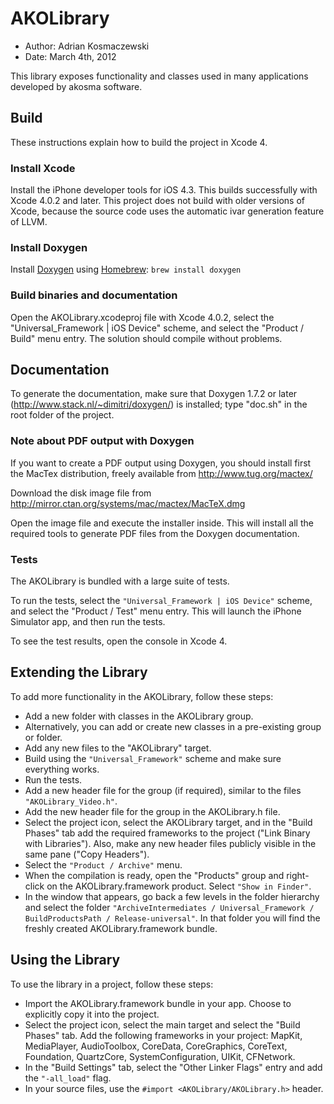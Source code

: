 AKOLibrary
==========

- Author: Adrian Kosmaczewski
- Date: March 4th, 2012

This library exposes functionality and classes used in many applications
developed by akosma software.

Build
-----

These instructions explain how to build the project in Xcode 4.

### Install Xcode

Install the iPhone developer tools for iOS 4.3. This builds successfully
with Xcode 4.0.2 and later. This project does not build with older
versions of Xcode, because the source code uses the automatic ivar
generation feature of LLVM.

### Install Doxygen

Install [Doxygen](http://doxygen.org/) using
[Homebrew](http://mxcl.github.com/homebrew/): `brew install doxygen`

### Build binaries and documentation

Open the AKOLibrary.xcodeproj file with Xcode 4.0.2, select the
"Universal_Framework | iOS Device" scheme, and select the "Product /
Build" menu entry. The solution should compile without problems.

Documentation
-------------

To generate the documentation, make sure that Doxygen 1.7.2 or later
(<http://www.stack.nl/~dimitri/doxygen/>) is installed; type "doc.sh" in
the root folder of the project.

### Note about PDF output with Doxygen

If you want to create a PDF output using Doxygen, you should install
first the MacTex distribution, freely available from
<http://www.tug.org/mactex/>

Download the disk image file from
<http://mirror.ctan.org/systems/mac/mactex/MacTeX.dmg>

Open the image file and execute the installer inside. This will install
all the  required tools to generate PDF files from the Doxygen
documentation.

### Tests

The AKOLibrary is bundled with a large suite of tests. 

To run the tests, select the `"Universal_Framework | iOS Device"` scheme,
and select  the "Product / Test" menu entry. This will launch the iPhone
Simulator app, and then run the tests.

To see the test results, open the console in Xcode 4.

Extending the Library
---------------------

To add more functionality in the AKOLibrary, follow these steps:

- Add a new folder with classes in the AKOLibrary group.
- Alternatively, you can add or create new classes in a pre-existing
  group or folder.
- Add any new files to the "AKOLibrary" target.
- Build using the `"Universal_Framework"` scheme and make sure everything
  works.
- Run the tests.
- Add a new header file for the group (if required), similar to the
  files `"AKOLibrary_Video.h"`.
- Add the new header file for the group in the AKOLibrary.h file.
- Select the project icon, select the AKOLibrary target, and in the
  "Build Phases" tab add the required frameworks to the project ("Link
  Binary with Libraries"). Also, make any new header files publicly
  visible in the same pane ("Copy Headers").
- Select the `"Product / Archive"` menu.
- When the compilation is ready, open the "Products" group and
  right-click on the AKOLibrary.framework product. Select `"Show in
  Finder"`.
- In the window that appears, go back a few levels in the folder
  hierarchy and select the folder `"ArchiveIntermediates /
  Universal_Framework / BuildProductsPath / Release-universal"`. In that
  folder you will find the freshly created AKOLibrary.framework bundle.

Using the Library
-----------------

To use the library in a project, follow these steps:

- Import the AKOLibrary.framework bundle in your app. Choose to
  explicitly copy it into the project.
- Select the project icon, select the main target and select the "Build
  Phases" tab. Add the following frameworks in your project: MapKit,
  MediaPlayer, AudioToolbox, CoreData, CoreGraphics, CoreText,
  Foundation, QuartzCore, SystemConfiguration, UIKit, CFNetwork. 
- In the "Build Settings" tab, select the "Other Linker Flags" entry and 
  add the `"-all_load"` flag.
- In your source files, use the `#import <AKOLibrary/AKOLibrary.h>`
  header.

